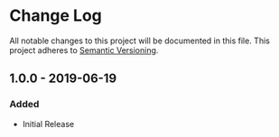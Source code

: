 # Change Log
All notable changes to this project will be documented in this file.
This project adheres to [Semantic Versioning](http://semver.org/).

## 1.0.0 - 2019-06-19
### Added
- Initial Release
